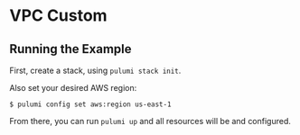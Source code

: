# VPC Custom

## Running the Example

First, create a stack, using `pulumi stack init`.

Also set your desired AWS region:

```
$ pulumi config set aws:region us-east-1
```

From there, you can run `pulumi up` and all resources will be  and configured.